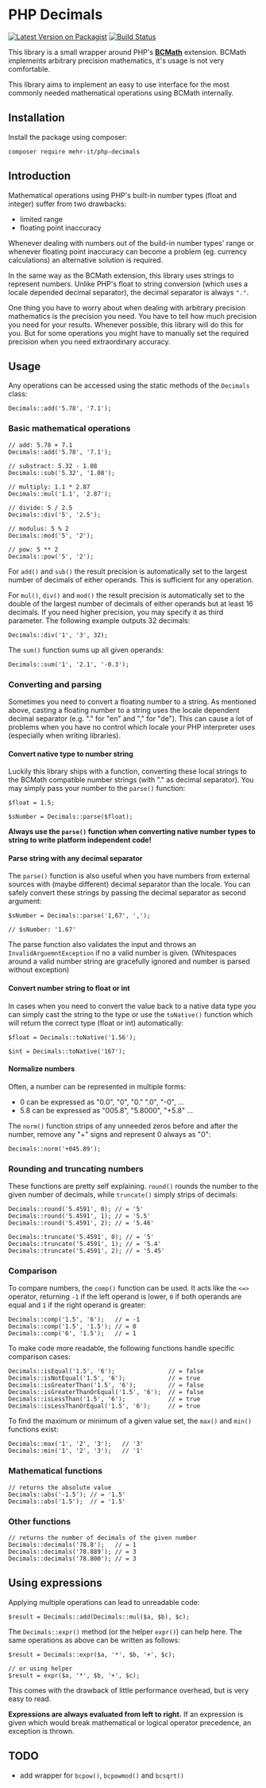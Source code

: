# PHP Decimals
[![Latest Version on Packagist](https://img.shields.io/packagist/v/mehr-it/php-decimals.svg?style=flat-square)](https://packagist.org/packages/mehr-it/php-decimals)
[![Build Status](https://travis-ci.org/mehr-it/php-decimals.svg?branch=master)](https://travis-ci.org/mehr-it/php-decimals)

This library is a small wrapper around PHP's **[BCMath](https://www.php.net/manual/en/book.bc.php)** extension. BCMath 
implements arbitrary precision mathematics, it's usage is not very 
comfortable.

This library aims to implement an easy to use interface for the most commonly 
needed mathematical operations using BCMath internally.

## Installation

Install the package using composer:

    composer require mehr-it/php-decimals

## Introduction
Mathematical operations using PHP's built-in number types (float and integer)
suffer from two drawbacks:

* limited range
* floating point inaccuracy

Whenever dealing with numbers out of the build-in number types' range or 
whenever floating point inaccuracy can become a problem (eg. currency 
calculations) an alternative solution is required.

In the same way as the BCMath extension, this library uses strings to represent
numbers. Unlike PHP's float to string conversion (which uses a locale depended
decimal separator), the decimal separator is always `"."`.

One thing you have to worry about when dealing with arbitrary precision 
mathematics is the precision you need. You have to tell how much precision
you need for your results. Whenever possible, this library will do this for
you. But for some operations you might have to manually set the required 
precision when you need extraordinary accuracy.

## Usage

Any operations can be accessed using the static methods of the `Decimals` class:

    Decimals::add('5.78', '7.1');
    
### Basic mathematical operations

    // add: 5.78 + 7.1
    Decimals::add('5.78', '7.1');
    
    // substract: 5.32 - 1.08
    Decimals::sub('5.32', '1.08');
  
    // multiply: 1.1 * 2.87
    Decimals::mul('1.1', '2.87');
    
    // divide: 5 / 2.5
    Decimals::div('5', '2.5');
    
    // modulus: 5 % 2
    Decimals::mod('5', '2');
    
    // pow: 5 ** 2
    Decimals::pow('5', '2');
    
For `add()` and `sub()` the result precision is automatically set to the largest
number of decimals of either operands. This is sufficient for any operation.

For `mul()`, `div()` and `mod()` the result precision is  automatically set to the double
of the largest number of decimals of either operands but at least 16 decimals.
If you need higher precision, you may specify it as third parameter. The 
following example outputs 32 decimals:

    Decimals::div('1', '3', 32);
    
The `sum()` function sums up all given operands:
    
    Decimals::sum('1', '2.1', '-0.3'); 
    
### Converting and parsing
Sometimes you need to convert a floating number to a string. As mentioned
above, casting a floating number to a string uses the locale dependent
decimal separator (e.g. "." for "en" and "," for "de"). This can cause a lot
of problems when you have no control which locale your PHP interpreter uses
(especially when writing libraries).


#### Convert native type to number string
Luckily this library ships with a function, converting these local strings to
the BCMath compatible number strings (with "." as decimal separator). You
may simply pass your number to the `parse()` function:

    $float = 1.5;
    
    $sNumber = Decimals::parse($float);
    
**Always use the `parse()` function when converting native number types
to string to write platform independent code!**

#### Parse string with any decimal separator
The `parse()` function is also useful when you have numbers from external 
sources with (maybe different) decimal separator than the locale. You can
safely convert these strings by passing the decimal separator as second
argument:

    $sNumber = Decimals::parse('1,67', ',');
    
    // $sNumber: '1.67'
    
The parse function also validates the input and throws an 
`InvalidArguemntException` if no a valid number is given. (Whitespaces around
a valid number string are gracefully ignored and number is parsed without
exception)
    
    
#### Convert number string to float or int
In cases when you need to convert the value back to a native data type you
can simply cast the string to the type or use the `toNative()` function
which will return the correct type (float or int) automatically:

    $float = Decimals::toNative('1.56'); 
    
    $int = Decimals::toNative('167'); 

#### Normalize numbers
Often, a number can be represented in multiple forms:

* 0 can be expressed as "0.0", "0", "0." ".0", "-0", ...
* 5.8 can be expressed as "005.8", "5.8000", "+5.8" ...

The `norm()` function strips of any unneeded zeros before and after the number,
remove any "+" signs and represent 0 always as "0":

    Decimals::norm('+045.89');
    
    
### Rounding and truncating numbers

These functions are pretty self explaining. `round()` rounds the number to
the given number of decimals, while `truncate()` simply strips of decimals:

    Decimals::round('5.4591', 0); // = '5'
    Decimals::round('5.4591', 1); // = '5.5'
    Decimals::round('5.4591', 2); // = '5.46'
    
    Decimals::truncate('5.4591', 0); // = '5'
    Decimals::truncate('5.4591', 1); // = '5.4'
    Decimals::truncate('5.4591', 2); // = '5.45'


### Comparison

To compare numbers, the `comp()` function can be used. It acts like the `<=>`
operator, returning `-1` if the left operand is lower, `0` if both operands
are equal and `1` if the right operand is greater:

    Decimals::comp('1.5', '6');   // = -1
    Decimals::comp('1.5', '1.5'); // = 0
    Decimals::comp('6', '1.5');   // = 1
    
To make code more readable, the following functions handle specific
comparison cases:

    Decimals::isEqual('1.5', '6');               // = false
    Decimals::isNotEqual('1.5', '6');            // = true
    Decimals::isGreaterThan('1.5', '6');         // = false
    Decimals::isGreaterThanOrEqual('1.5', '6');  // = false
    Decimals::isLessThan('1.5', '6');            // = true
    Decimals::isLessThanOrEqual('1.5', '6');     // = true

To find the maximum or minimum of a given value set, the `max()` and `min()` functions exist:

    Decimals::max('1', '2', '3');   // '3'
    Decimals::min('1', '2', '3');   // '1'

    
### Mathematical functions

    // returns the absolute value
    Decimals::abs('-1.5'); // = '1.5'
    Decimals::abs('1.5');  // = '1.5'
    
### Other functions    

    // returns the number of decimals of the given number
    Decimals::decimals('78.8');   // = 1
    Decimals::decimals('78.889'); // = 3
    Decimals::decimals('78.800'); // = 3
 

## Using expressions
Applying multiple operations can lead to unreadable code:

    $result = Decimals::add(Decimals::mul($a, $b), $c);
    
The `Decimals::expr()` method (or the  helper `expr()`) can help here. The same operations
as above can be written as follows:

    $result = Decimals::expr($a, '*', $b, '+', $c);
    
    // or using helper
    $result = expr($a, '*', $b, '+', $c);
    
This comes with the drawback of little performance overhead, but is very easy to 
read.

**Expressions are always evaluated from left to right.** If an expression is given
which would break mathematical or logical operator precedence, an exception is thrown. 

    
 
## TODO

* add wrapper for `bcpow()`, `bcpowmod()` and `bcsqrt()`